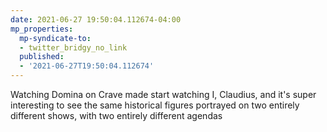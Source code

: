 ```yaml
---
date: 2021-06-27 19:50:04.112674-04:00
mp_properties:
  mp-syndicate-to:
  - twitter_bridgy_no_link
  published:
  - '2021-06-27T19:50:04.112674'
---
```


Watching Domina on Crave made start watching I, Claudius, and it's super interesting to see the same historical figures portrayed on two entirely different shows, with two entirely different agendas